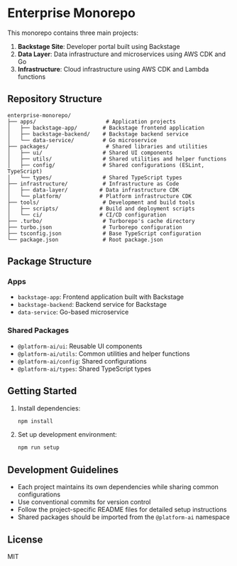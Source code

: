 # Enterprise Monorepo

This monorepo contains three main projects:

1. **Backstage Site**: Developer portal built using Backstage
2. **Data Layer**: Data infrastructure and microservices using AWS CDK and Go
3. **Infrastructure**: Cloud infrastructure using AWS CDK and Lambda functions

## Repository Structure

```
enterprise-monorepo/
├── apps/                      # Application projects
│   ├── backstage-app/        # Backstage frontend application
│   ├── backstage-backend/    # Backstage backend service
│   └── data-service/         # Go microservice
├── packages/                  # Shared libraries and utilities
│   ├── ui/                   # Shared UI components
│   ├── utils/                # Shared utilities and helper functions
│   ├── config/               # Shared configurations (ESLint, TypeScript)
│   └── types/                # Shared TypeScript types
├── infrastructure/           # Infrastructure as Code
│   ├── data-layer/          # Data infrastructure CDK
│   └── platform/            # Platform infrastructure CDK
├── tools/                    # Development and build tools
│   ├── scripts/             # Build and deployment scripts
│   └── ci/                  # CI/CD configuration
├── .turbo/                   # Turborepo's cache directory
├── turbo.json                # Turborepo configuration
├── tsconfig.json             # Base TypeScript configuration
└── package.json              # Root package.json
```

## Package Structure

### Apps
- `backstage-app`: Frontend application built with Backstage
- `backstage-backend`: Backend service for Backstage
- `data-service`: Go-based microservice

### Shared Packages
- `@platform-ai/ui`: Reusable UI components
- `@platform-ai/utils`: Common utilities and helper functions
- `@platform-ai/config`: Shared configurations
- `@platform-ai/types`: Shared TypeScript types

## Getting Started

1. Install dependencies:
   ```bash
   npm install
   ```

2. Set up development environment:
   ```bash
   npm run setup
   ```

## Development Guidelines

- Each project maintains its own dependencies while sharing common configurations
- Use conventional commits for version control
- Follow the project-specific README files for detailed setup instructions
- Shared packages should be imported from the `@platform-ai` namespace

## License

MIT
